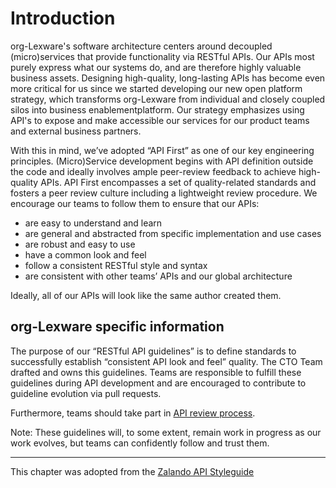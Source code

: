 # Introduction

org-Lexware's software architecture centers around decoupled (micro)services that provide functionality via RESTful APIs. Our APIs most purely express what our systems do, and are therefore highly valuable business assets. Designing high-quality, long-lasting APIs has become even more critical for us since we started developing our new open platform strategy, which transforms org-Lexware from individual and closely coupled silos into business enablementplatform. Our strategy emphasizes using API's to expose and make accessible our services for our product teams and external business partners.

With this in mind, we’ve adopted “API First” as one of our key engineering principles. (Micro)Service development begins with API definition outside the code and ideally involves ample peer-review feedback to achieve high-quality APIs. API First encompasses a set of quality-related standards and fosters a peer review culture including a lightweight review procedure.
We encourage our teams to follow them to ensure that our APIs:

- are easy to understand and learn
- are general and abstracted from specific implementation and use cases
- are robust and easy to use
- have a common look and feel
- follow a consistent RESTful style and syntax
- are consistent with other teams’ APIs and our global architecture

Ideally, all of our APIs will look like the same author created them.

## org-Lexware specific information

The purpose of our “RESTful API guidelines” is to define standards to successfully establish “consistent API look and feel” quality. The CTO Team drafted and owns this guidelines. Teams are responsible to fulfill these guidelines during API development and are encouraged to contribute to guideline evolution via pull requests.

Furthermore, teams should take part in [API review process](../api-design-review-process/api-design-review-process.md).

Note: These guidelines will, to some extent, remain work in progress as our work evolves, but teams can confidently follow and trust them.

---
This chapter was adopted from the [Zalando API Styleguide](https://github.com/zalando/restful-api-guidelines/blob/master/Introduction.md)